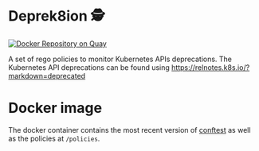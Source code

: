 # Deprek8ion 🕵️‍

[![Docker Repository on Quay](https://quay.io/repository/swade1987/deprek8ion/status "Docker Repository on Quay")](https://quay.io/repository/swade1987/deprek8ion)

A set of rego policies to monitor Kubernetes APIs deprecations.
The Kubernetes API deprecations can be found using https://relnotes.k8s.io/?markdown=deprecated

# Docker image
The docker container contains the most recent version of [conftest](https://github.com/instrumenta/conftest) as well as the policies at `/policies`.